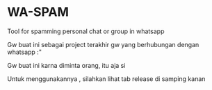 # WA-SPAM
Tool for spamming personal chat or group in whatsapp

Gw buat ini sebagai project terakhir gw yang berhubungan dengan whatsapp :"

Gw buat ini karna diminta orang, itu aja si

Untuk menggunakannya , silahkan lihat tab release di samping kanan
